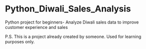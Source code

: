 # Python_Diwali_Sales_Analysis
Python project for beginners- Analyze Diwali sales data to improve customer experience and sales

P.S. This is a project already created by someone. Used for learning purposes only.
